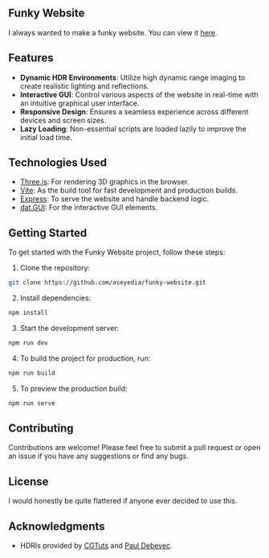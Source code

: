 ## Funky Website

I always wanted to make a funky website. You can view it [here](www.artaseyedian.com).

## Features

- **Dynamic HDR Environments**: Utilize high dynamic range imaging to create realistic lighting and reflections.
- **Interactive GUI**: Control various aspects of the website in real-time with an intuitive graphical user interface.
- **Responsive Design**: Ensures a seamless experience across different devices and screen sizes.
- **Lazy Loading**: Non-essential scripts are loaded lazily to improve the initial load time.

## Technologies Used

- [Three.js](https://threejs.org/): For rendering 3D graphics in the browser.
- [Vite](https://vitejs.dev/): As the build tool for fast development and production builds.
- [Express](https://expressjs.com/): To serve the website and handle backend logic.
- [dat.GUI](https://github.com/dataarts/dat.gui): For the interactive GUI elements.

## Getting Started

To get started with the Funky Website project, follow these steps:

1. Clone the repository:

```sh
git clone https://github.com/aseyedia/funky-website.git
```

2. Install dependencies:

```sh
npm install
```

3. Start the development server:

```sh
npm run dev
```

4. To build the project for production, run:

```sh
npm run build
```

5. To preview the production build:

```sh
npm run serve
```

## Contributing

Contributions are welcome! Please feel free to submit a pull request or open an issue if you have any suggestions or find any bugs.

## License

I would honestly be quite flattered if anyone ever decided to use this.

## Acknowledgments
- HDRIs provided by [CGTuts](https://design.tutsplus.com/articles/freebie-8-awesome-ocean-hdris--cg-5684) and [Paul Debevec](https://www.pauldebevec.com/Research/HDR/).
